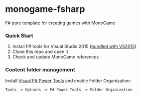 # monogame-fsharp
F# pure template for creating games with MonoGame

### Quick Start
1. Install F# tools for Visual Studio 2015 ([bundled with VS2015](https://www.visualstudio.com/ru-ru/news/vs2015-vs.aspx#fsharp))
2. Clone this repo and open it
3. Check and update MonoGame references 

### Content folder management
Install [Visual F# Power Tools](https://visualstudiogallery.msdn.microsoft.com/136b942e-9f2c-4c0b-8bac-86d774189cff)
and enable Folder Organization:

`Tools -> Options -> F# Power Tools -> Folder Organization`


